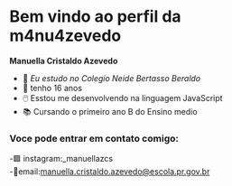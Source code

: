 # Bem vindo ao perfil da m4nu4zevedo

**Manuella Cristaldo Azevedo**
- 📘 _Eu estudo no Colegio Neide Bertasso Beraldo_
- 🦋 tenho 16 anos
- 🖱️ Esstou me desenvolvendo na linguagem JavaScript
- 📚 Cursando o primeiro ano B do Ensino medio


### Voce pode entrar em contato comigo:
-🟪 instagram:_manuellazcs
-🔲email:manuella.cristaldo.azevedo@escola.pr.gov.br

